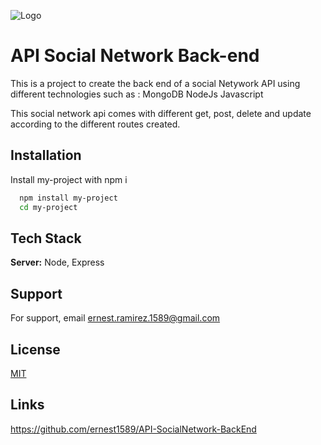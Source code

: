 ![Logo](https://media.sproutsocial.com/uploads/2015/04/What-is-an-API.png)

# API Social Network Back-end

This is a project to create the back end of a social Netywork API using different technologies such
as :
MongoDB
NodeJs
Javascript

This social network api comes with different get, post, delete and update according to the
different routes created.

## Installation

Install my-project with npm i

```bash
  npm install my-project
  cd my-project
```

## Tech Stack

**Server:** Node, Express

## Support

For support, email ernest.ramirez.1589@gmail.com

## License

[MIT](https://choosealicense.com/licenses/mit/)

## Links

https://github.com/ernest1589/API-SocialNetwork-BackEnd
